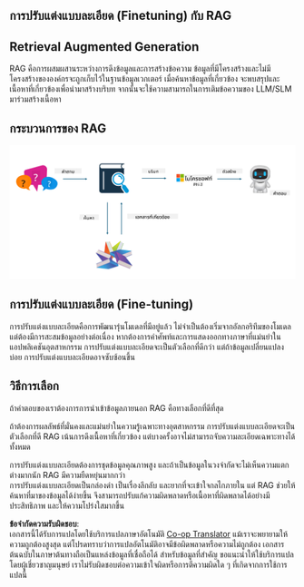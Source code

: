 <!--
CO_OP_TRANSLATOR_METADATA:
{
  "original_hash": "e4e010400c2918557b36bb932a14004c",
  "translation_date": "2025-07-17T09:29:29+00:00",
  "source_file": "md/03.FineTuning/FineTuning_vs_RAG.md",
  "language_code": "th"
}
-->
## การปรับแต่งแบบละเอียด (Finetuning) กับ RAG

## Retrieval Augmented Generation

RAG คือการผสมผสานระหว่างการดึงข้อมูลและการสร้างข้อความ ข้อมูลที่มีโครงสร้างและไม่มีโครงสร้างขององค์กรจะถูกเก็บไว้ในฐานข้อมูลเวกเตอร์ เมื่อค้นหาข้อมูลที่เกี่ยวข้อง จะพบสรุปและเนื้อหาที่เกี่ยวข้องเพื่อนำมาสร้างบริบท จากนั้นจะใช้ความสามารถในการเติมข้อความของ LLM/SLM มาร่วมสร้างเนื้อหา

## กระบวนการของ RAG
![FinetuningvsRAG](../../../../translated_images/rag.2014adc59e6f6007bafac13e800a6cbc3e297fbb9903efe20a93129bd13987e9.th.png)

## การปรับแต่งแบบละเอียด (Fine-tuning)
การปรับแต่งแบบละเอียดคือการพัฒนารุ่นโมเดลที่มีอยู่แล้ว ไม่จำเป็นต้องเริ่มจากอัลกอริทึมของโมเดล แต่ต้องมีการสะสมข้อมูลอย่างต่อเนื่อง หากต้องการคำศัพท์และการแสดงออกทางภาษาที่แม่นยำในแอปพลิเคชันอุตสาหกรรม การปรับแต่งแบบละเอียดจะเป็นตัวเลือกที่ดีกว่า แต่ถ้าข้อมูลเปลี่ยนแปลงบ่อย การปรับแต่งแบบละเอียดอาจซับซ้อนขึ้น

## วิธีการเลือก
ถ้าคำตอบของเราต้องการการนำเข้าข้อมูลภายนอก RAG คือทางเลือกที่ดีที่สุด

ถ้าต้องการผลลัพธ์ที่มั่นคงและแม่นยำในความรู้เฉพาะทางอุตสาหกรรม การปรับแต่งแบบละเอียดจะเป็นตัวเลือกที่ดี RAG เน้นการดึงเนื้อหาที่เกี่ยวข้อง แต่บางครั้งอาจไม่สามารถจับความละเอียดเฉพาะทางได้ทั้งหมด

การปรับแต่งแบบละเอียดต้องการชุดข้อมูลคุณภาพสูง และถ้าเป็นข้อมูลในวงจำกัดจะไม่เห็นความแตกต่างมากนัก RAG มีความยืดหยุ่นมากกว่า  
การปรับแต่งแบบละเอียดเป็นกล่องดำ เป็นเรื่องลึกลับ และยากที่จะเข้าใจกลไกภายใน แต่ RAG ช่วยให้ค้นหาที่มาของข้อมูลได้ง่ายขึ้น จึงสามารถปรับแก้ความผิดพลาดหรือเนื้อหาที่ผิดพลาดได้อย่างมีประสิทธิภาพ และให้ความโปร่งใสมากขึ้น

**ข้อจำกัดความรับผิดชอบ**:  
เอกสารนี้ได้รับการแปลโดยใช้บริการแปลภาษาอัตโนมัติ [Co-op Translator](https://github.com/Azure/co-op-translator) แม้เราจะพยายามให้ความถูกต้องสูงสุด แต่โปรดทราบว่าการแปลอัตโนมัติอาจมีข้อผิดพลาดหรือความไม่ถูกต้อง เอกสารต้นฉบับในภาษาต้นทางถือเป็นแหล่งข้อมูลที่เชื่อถือได้ สำหรับข้อมูลที่สำคัญ ขอแนะนำให้ใช้บริการแปลโดยผู้เชี่ยวชาญมนุษย์ เราไม่รับผิดชอบต่อความเข้าใจผิดหรือการตีความผิดใด ๆ ที่เกิดจากการใช้การแปลนี้